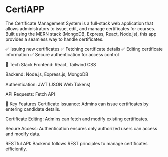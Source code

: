 # CertiAPP
The Certificate Management System is a full-stack web application that allows administrators to issue, edit, and manage certificates for courses. Built using the MERN stack (MongoDB, Express, React, Node.js), this app provides a seamless way to handle certificates.

✅ Issuing new certificates
✅ Fetching certificate details
✅ Editing certificate information
✅ Secure authentication for access control

🚀 Tech Stack
Frontend: React, Tailwind CSS

Backend: Node.js, Express.js, MongoDB

Authentication: JWT (JSON Web Tokens)

API Requests: Fetch API

📌 Key Features
Certificate Issuance: Admins can issue certificates by entering candidate details.

Certificate Editing: Admins can fetch and modify existing certificates.

Secure Access: Authentication ensures only authorized users can access and modify data.

RESTful API: Backend follows REST principles to manage certificates efficiently.
